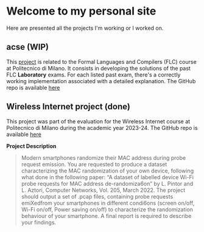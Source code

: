 # Welcome to my personal site
Here are presented all the projects I'm working or I worked on.

## acse (WIP)
This [project](https://gianlucavigo.github.io/acse/acse) is related to the Formal Languages and Compilers (FLC) course at Politecnico di Milano. It consists in developing the solutions of the past FLC **Laboratory** exams. For each listed past exam, there's a correctly working implementation associated with a detailed explanation. The GitHub repo is available [here](https://github.com/GianlucaVigo/acse)

## Wireless Internet project (done)

This project was part of the evaluation for the Wireless Internet course at Politecnico di Milano during the academic year 2023-24. The GitHub repo is available [here](https://github.com/GianlucaVigo/Wireless-Internet-Project_MAC-Randomization)

**Project Description**
> Modern smartphones randomize their MAC address during probe request emission. You are requested to produce a dataset characterizing the MAC randomization of your own device, following what done in the following paper: “A dataset of labelled device Wi-Fi probe requests for MAC address de-randomiza6on” by L. Pintor and L. Aztori, Computer Networks, Vol. 205, March 2022. The project should output a set of .pcap files, containing probe requests emiXedfrom your smartphones in different condi6ons (screen on/off, Wi-Fi on/off, Power saving on/off) to characterize the randomization behaviour of your smartphone. A final report is required to describe your findings.
